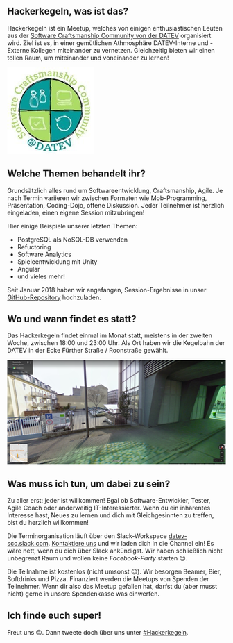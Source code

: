 ## Hackerkegeln, was ist das?

Hackerkegeln ist ein Meetup, welches von einigen enthusiastischen Leuten aus der 
[Software Craftsmanship Community von der DATEV](http://www.datev.de/scc) organisiert wird. 
Ziel ist es, in einer gemütlichen Athmosphäre DATEV-Interne und -Externe Kollegen miteinander zu vernetzen. 
Gleichzeitig bieten wir einen tollen Raum, um miteinander und voneinander zu lernen!

![SCC-Logo](images/DATEV_SCC.jpg)

## Welche Themen behandelt ihr?

Grundsätzlich alles rund um Softwareentwicklung, Craftsmanship, Agile. Je nach Termin 
variieren wir zwischen Formaten wie Mob-Programming, Präsentation, Coding-Dojo, offene Diskussion.
Jeder Teilnehmer ist herzlich eingeladen, einen eigene Session mitzubringen!

Hier einige Beispiele unserer letzten Themen:

* PostgreSQL als NoSQL-DB verwenden
* Refuctoring
* Software Analytics
* Spieleentwicklung mit Unity
* Angular
* und vieles mehr!

Seit Januar 2018 haben wir angefangen, Session-Ergebnisse in unser [GitHub-Repository](https://github.com/Hackerkegeln) hochzuladen.

## Wo und wann findet es statt?

Das Hackerkegeln findet einmal im Monat statt, meistens in der zweiten Woche, zwischen 18:00 und 23:00 Uhr. 
Als Ort haben wir die Kegelbahn der DATEV in der Ecke Fürther Straße / Roonstraße gewählt.

![Street View](images/StreetView.png)

## Was muss ich tun, um dabei zu sein?

Zu aller erst: jeder ist willkommen! Egal ob Software-Entwickler, Tester, Agile Coach
oder anderweitig IT-Interessierter. Wenn du ein inhärentes Interesse hast, Neues zu lernen und dich mit 
Gleichgesinnten zu treffen, bist du herzlich willkommen!

Die Terminorganisation läuft über den Slack-Workspace 
[datev-scc.slack.com](http://datev-scc.slack.com). [Kontaktiere uns](mailto:info@hackerkegeln.de) und wir laden dich in die Channel ein!
Es wäre nett, wenn du dich über Slack ankündigst. Wir haben schließlich nicht unbegrenzt Raum
und wollen keine *Facebook-Party* starten 😉.

Die Teilnahme ist kostenlos (nicht umsonst 😉). Wir besorgen Beamer, Bier, Softdrinks und Pizza. 
Finanziert werden die Meetups von Spenden der Teilnehmer. Wenn dir also das Meetup gefallen hat,
darfst du (aber musst nicht) gerne in unsere Spendenkasse was einwerfen.

## Ich finde euch super!

Freut uns 😉. Dann tweete doch über uns unter [#Hackerkegeln](https://twitter.com/hashtag/Hackerkegeln?src=hash).
